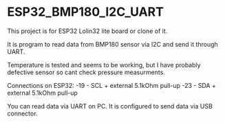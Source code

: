 # ESP32_BMP180_I2C_UART
This project is for ESP32 Lolin32 lite board or clone of it.

It is program to read data from BMP180 sensor via I2C and send it through UART.

Temperature is tested and seems to be working, but I have probably defective sensor so cant check pressure measurments.


Connections on ESP32:
    -19 - SCL + external 5.1kOhm pull-up
    -23 - SDA + external 5.1kOhm pull-up


You can read data via UART on PC. It is configured to send data via USB connector.
